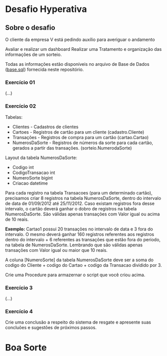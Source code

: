 Desafio Hyperativa
==================

## Sobre o desafio

O cliente da empresa V está pedindo auxílio para averiguar o andamento 

Avaliar e realizar um dashboard Realizar uma Tratamento e organização das informações de um sorteio.


Todas as informações estão disponíveis no arquivo de Base de Dados ([base.sql](https://raw.githubusercontent.com/hyperativa/bi/master/base.sql)) fornecida neste repositório.

### Exercício 01

(...)


### Exercício 02

Tabelas:

- Clientes - Cadastros de clientes
- Cartoes - Registros de cartão para um cliente (cadastro.Cliente)
- Transações - Registros de compra para um cartão (cartao.Cartao)
- NumerosDaSorte - Registros de números da sorte para cada cartão, gerados a partir das transações. (sorteio.NumerodaSorte)

Layout da tabela NumerosDaSorte:

- Codigo int
- CodigoTransacao int
- NumeroSorte bigint
- Criacao datetime

Para cada registro na tabela Transacoes (para um determinado cartão), precisamos criar 8 registros na tabela NumerosDaSorte, dentro do intervalo 
de data de 01/09/2012 até 25/11/2012. Caso existam registros fora desse intervalo, o cartão deverá ganhar o dobro de registros na tabela NumerosDaSorte. 
São válidas apenas transações com Valor igual ou acima de 10 reais.

**Exemplo:**
Cartao1 possui 20 transações no intervalo de data e 3 fora do intervalo. O mesmo deverá ganhar 160 registros referentes aos registros dentro do intervalo + 6 referentes as transações que estão fora do período, na tabela de NumerosDaSorte. Lembrando que são válidas apenas transações com Valor igual ou maior que 10 reais.

A coluna [NumeroSorte] da tabela NumerosDaSorte deve ser a soma do codigo do Cliente + codigo do Cartao + codigo da Transacao dividido por 3.

Crie uma Procedure para armazernar o script que você criou acima.


### Exercício 3

(...)


### Exercício 4

Crie uma conclusão a respeito do sistema de resgate e apresente suas concluões e sugestões de próximos passos.

# Boa Sorte

